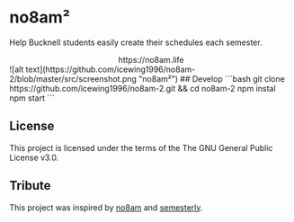 # no8am²
Help Bucknell students easily create their schedules each semester.  
<center>https://no8am.life  </center>
![alt text](https://github.com/icewing1996/no8am-2/blob/master/src/screenshot.png "no8am²")
## Develop
```bash
git clone https://github.com/icewing1996/no8am-2.git && cd no8am-2
npm instal
npm start
```

## License
This project is licensed under the terms of the The GNU General Public License v3.0.

## Tribute
This project was inspired by [no8am](https://github.com/nowyasimi/no8am) and [semesterly](https://github.com/noahpresler/semesterly).
